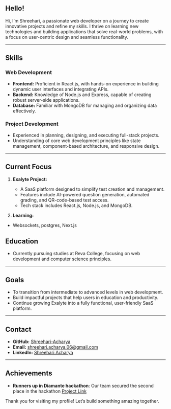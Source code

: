 ## Hello!
Hi, I’m Shreehari, a passionate web developer on a journey to create innovative projects and refine my skills. I thrive on learning new technologies and building applications that solve real-world problems, with a focus on user-centric design and seamless functionality.

---

## Skills

### Web Development
- **Frontend:** Proficient in React.js, with hands-on experience in building dynamic user interfaces and integrating APIs.
- **Backend:** Knowledge of Node.js and Express, capable of creating robust server-side applications.
- **Database:** Familiar with MongoDB for managing and organizing data effectively.

### Project Development
- Experienced in planning, designing, and executing full-stack projects.
- Understanding of core web development principles like state management, component-based architecture, and responsive design.

---

## Current Focus

1. **Exalyte Project:**
   - A SaaS platform designed to simplify test creation and management.
   - Features include AI-powered question generation, automated grading, and QR-code-based test access.
   - Tech stack includes React.js, Node.js, and MongoDB.

2. **Learning:**
  - Websockets, postgres, Next.js

## Education
- Currently pursuing studies at Reva College, focusing on web development and computer science principles.

---

## Goals
- To transition from intermediate to advanced levels in web development.
- Build impactful projects that help users in education and productivity.
- Continue growing Exalyte into a fully functional, user-friendly SaaS platform.

---

## Contact
- **GitHub:** [Shreehari-Acharya](https://github.com/Shreehari-Acharya)
- **Email:** shreehari.acharya.06@gmail.com
- **LinkedIn:** [Shreehari Acharya](https://www.linkedin.com/in/shreehari-acharya/)

---

## Achievements
- **Runners up in Diamante hackathon**: Our team secured the second place in the hackathon
[Project Link](https://github.com/Shreehari-Acharya/anon-WB)

Thank you for visiting my profile! Let’s build something amazing together.
